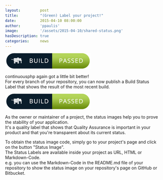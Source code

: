 ```yaml
---
layout:         post
title:          "(Green) Label your project!"
date:           2015-04-10 08:00:00
author:         'ppaulis'
image:          '/assets/2015-04-10/shared-status.png'
hasDescription: true
categories:     news
---
```

![Build passed](/assets/2015-04-10/continuousphp-repo-status.png)

continuousphp again got a little bit better!  
For every branch of your repository, you can now publish a Build Status Label
that shows the result of the most recent build.

<!--more-->
![Build passed](/assets/2015-04-10/continuousphp-repo-status.png)

As the owner or maintainer of a project, the status images help you to prove the stability of your application.  
It's a quality label that shows that Quality Assurance is important in your product and that you're transparent
about its current status.

To obtain the status image code, simply go to your project's page and click on the button "Status Image".  
The Status Labels are available inside your project as URL, HTML or Markdown-Code.  
e.g. you can use the Markdown-Code in the README.md file of your repository to show the status image
on your repository's page on GitHub or Bitbucket.
